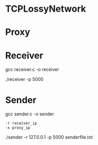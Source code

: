 # TCPLossyNetwork

# Proxy 


# Receiver

  gcc receiver.c -o receiver
  
  ./receiver -p 5000
  


# Sender

  gcc sender.c -o sender
  
    -r receiver_ip
    -x proxy_ip
  
  ./sender -r 127.0.0.1 -p 5000 senderfile.txt
